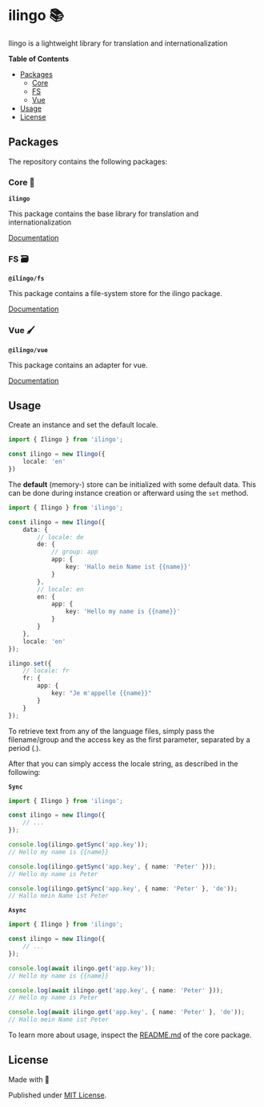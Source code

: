 # ilingo 📚

Ilingo is a lightweight library for translation and internationalization

**Table of Contents**

- [Packages](#packages)
  - [Core](#core-)
  - [FS](#fs-)
  - [Vue](#vue-)
- [Usage](#usage)
- [License](#license)
  
## Packages

The repository contains the following packages:

### Core 💬

**`ilingo`**

This package contains the base library 
for translation and internationalization

[Documentation](./packages/ilingo/README.md)

### FS 🗃️

**`@ilingo/fs`**

This package contains a file-system store for the
ilingo package.

[Documentation](./packages/fs/README.md)

### Vue 🖌️

**`@ilingo/vue`**

This package contains an adapter for vue.

[Documentation](./packages/vue/README.md)

## Usage

Create an instance and set the default locale.

```typescript
import { Ilingo } from 'ilingo';

const ilingo = new Ilingo({
    locale: 'en'
})
```

The **default** (memory-) store can be initialized with some default data.
This can be done during instance creation or afterward using the `set` method.

```typescript
import { Ilingo } from 'ilingo';

const ilingo = new Ilingo({
    data: {
        // locale: de
        de: {
            // group: app
            app: {
                key: 'Hallo mein Name ist {{name}}'
            }
        },
        // locale: en
        en: {
            app: {
                key: 'Hello my name is {{name}}'
            }
        }
    },
    locale: 'en'
});

ilingo.set({
    // locale: fr
    fr: {
        app: {
            key: "Je m'appelle {{name}}"
        }
    }
});
```

To retrieve text from any of the language files, simply pass the filename/group and the access key
as the first parameter, separated by a period (.).

After that you can simply access the locale string, as described in the following:

**`Sync`**
```typescript
import { Ilingo } from 'ilingo';

const ilingo = new Ilingo({
    // ...
});

console.log(ilingo.getSync('app.key'));
// Hello my name is {{name}}

console.log(ilingo.getSync('app.key', { name: 'Peter' }));
// Hello my name is Peter

console.log(ilingo.getSync('app.key', { name: 'Peter' }, 'de'));
// Hallo mein Name ist Peter
```

**`Async`**
```typescript
import { Ilingo } from 'ilingo';

const ilingo = new Ilingo({
    // ...
});

console.log(await ilingo.get('app.key'));
// Hello my name is {{name}}

console.log(await ilingo.get('app.key', { name: 'Peter' }));
// Hello my name is Peter

console.log(await ilingo.get('app.key', { name: 'Peter' }, 'de'));
// Hallo mein Name ist Peter
```


To learn more about usage, inspect the [README.md](./packages/ilingo/README.md) of the core package.

## License

Made with 💚

Published under [MIT License](./LICENSE).
